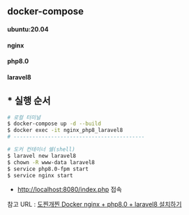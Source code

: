 ## docker-compose
#### ubuntu:20.04
#### nginx
#### php8.0
#### laravel8

## * 실행 순서  
```bash
# 로컬 터미널
$ docker-compose up -d --build
$ docker exec -it nginx_php8_laravel8
# ------------------------------------------

# 도커 컨테이너 쉘(shell)
$ laravel new laravel8
$ chown -R www-data laravel8
$ service php8.0-fpm start
$ service nginx start
```

* [http://localhost:8080/index.php](http://localhost:8080/index.php) 접속

참고 URL : [도찐개찐 Docker nginx + php8.0 + laravel8 설치하기](https://dev-truly.tistory.com/entry/6-Docker-nginx-php80-laravel8-%EC%84%A4%EC%B9%98%ED%95%98%EA%B8%B0)